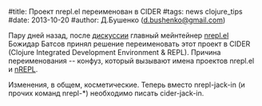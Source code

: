 #title: Проект nrepl.el переименован в CIDER
#tags: news clojure_tips
#date: 2013-10-20
#author: Д.Бушенко (d.bushenko@gmail.com)

Пару дней назад, после [дискуссии](https://github.com/clojure-emacs/cider/issues/375) главный мейнтейнер [nrepl.el](https://github.com/clojure-emacs/cider) Божидар Батсов принял решение переименовать этот проект в CIDER (Clojure Integrated Development Environment & REPL). Причина переименования -- конфуз, который вызывают имена проектов nrepl.el и [nREPL](https://github.com/clojure/tools.nrepl).

Изменения, в общем, косметические. Теперь вместо nrepl-jack-in (и прочих команд nrepl-*) необходимо писать cider-jack-in.